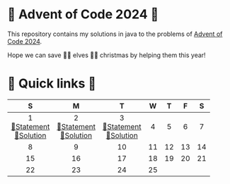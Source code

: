 # 🎅 Advent of Code 2024 🤶

This repository contains my solutions in java to the problems of [Advent of Code 2024](https://adventofcode.com/2024).

Hope we can save 🧝‍♀️ elves 🧝‍♂️ christmas by helping them this year!

# 🎄 Quick links 🎄

|                                                              S                                                              |                                                              M                                                              |                                                              T                                                              | W  | T  | F  | S  |
|:---------------------------------------------------------------------------------------------------------------------------:|:---------------------------------------------------------------------------------------------------------------------------:|:---------------------------------------------------------------------------------------------------------------------------:|:--:|:--:|:--:|:--:|
| 1<br/>[📜Statement](https://adventofcode.com/2024/day/1)<br/>[🚀Solution](java/src/main/java/fr/rk/aoc/challenge/Day1.java) | 2<br/>[📜Statement](https://adventofcode.com/2024/day/2)<br/>[🚀Solution](java/src/main/java/fr/rk/aoc/challenge/Day2.java) | 3<br/>[📜Statement](https://adventofcode.com/2024/day/3)<br/>[🚀Solution](java/src/main/java/fr/rk/aoc/challenge/Day3.java) | 4  | 5  | 6  | 7  |
|                                                              8                                                              |                                                              9                                                              |                                                             10                                                              | 11 | 12 | 13 | 14 |
|                                                             15                                                              |                                                             16                                                              |                                                             17                                                              | 18 | 19 | 20 | 21 |
|                                                             22                                                              |                                                             23                                                              |                                                             24                                                              | 25 |    |    |    |
